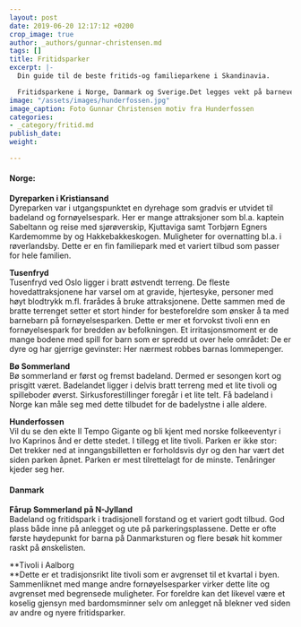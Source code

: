 ```yaml
---
layout: post
date: 2019-06-20 12:17:12 +0200
crop_image: true
author: _authors/gunnar-christensen.md
tags: []
title: Fritidsparker
excerpt: |-
  Din guide til de beste fritids-og familieparkene i Skandinavia.

  Fritidsparkene i Norge, Danmark og Sverige.Det legges vekt på barnevennlighet, tilpasning for hele familien, tilgjengelighet og totalinntrykk.
image: "/assets/images/hunderfossen.jpg"
image_caption: Foto Gunnar Christensen motiv fra Hunderfossen
categories:
- _category/fritid.md
publish_date: 
weight: 

---
```

#### Norge:

**Dyreparken i Kristiansand**  
Dyreparken var i utgangspunktet en dyrehage som gradvis er utvidet til badeland og fornøyelsespark. Her er mange attraksjoner som bl.a. kaptein Sabeltann og reise med sjørøverskip, Kjuttaviga samt Torbjørn Egners Kardemomme by og Hakkebakkeskogen. Muligheter for overnatting bl.a. i røverlandsby. Dette er en fin familiepark med et variert tilbud som passer for hele familien.

**Tusenfryd**  
Tusenfryd ved Oslo ligger i bratt østvendt terreng. De fleste hovedattraksjonene har varsel om at gravide, hjertesyke, personer med høyt blodtrykk m.fl. frarådes å bruke attraksjonene. Dette sammen med de bratte terrenget setter et stort hinder for besteforeldre som ønsker å ta med barnebarn på fornøyelsesparken. Dette er mer et forvokst tivoli enn en fornøyelsespark for bredden av befolkningen. Et irritasjonsmoment er de mange bodene med spill for barn som er spredd ut over hele området: De er dyre og har gjerrige gevinster: Her nærmest robbes barnas lommepenger.

**Bø Sommerland**  
Bø sommerland er først og fremst badeland. Dermed er sesongen kort og prisgitt været. Badelandet ligger i delvis bratt terreng med et lite tivoli og spilleboder øverst. Sirkusforestillinger foregår i et lite telt. Få badeland i Norge kan måle seg med dette tilbudet for de badelystne i alle aldere.

**Hunderfossen**  
Vil du se den ekte Il Tempo Gigante og bli kjent med norske folkeeventyr i Ivo Kaprinos ånd er dette stedet. I tillegg et lite tivoli. Parken er ikke stor: Det trekker ned at inngangsbilletten er forholdsvis dyr og den har vært det siden parken åpnet. Parken er mest tilrettelagt for de minste. Tenåringer kjeder seg her.

#### Danmark

**Fårup Sommerland på N-Jylland**  
Badeland og fritidspark i tradisjonell forstand og et variert godt tilbud. God plass både inne på anlegget og ute på parkeringsplassene. Dette er ofte første høydepunkt for barna på Danmarksturen og flere besøk hit kommer raskt på ønskelisten.

**Tivoli i Aalborg  
**Dette er et tradisjonsrikt lite tivoli som er avgrenset til et kvartal i byen. Sammenliknet med mange andre fornøyelsesparker virker dette lite og avgrenset med begrensede muligheter. For foreldre kan det likevel være et koselig gjensyn med bardomsminner selv om anlegget nå blekner ved siden av andre og nyere fritidsparker.